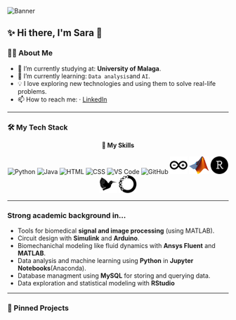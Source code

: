 ![Banner](https://capsule-render.vercel.app/api?type=blur&height=299&color=gradient&text=Code%20That%20Heals&reversal=true&fontColor=247C6D&fontSize=70&rotate=0&fontAlign=50)

## ✨ Hi there, I'm Sara 👋


### 👩‍💻 About Me

- 🔭 I’m currently studying at: **University of Malaga**.
- 🌱 I’m currently learning:  `Data analysis`and `AI`.
- 💡 I love exploring new technologies and using them to solve real-life problems.
- 📫 How to reach me: · [LinkedIn](https://www.linkedin.com/in/sara-gimenez-gomez-09ab232b4/) 

---

### 🛠️ My Tech Stack

<p align="center">
  <b>🚀 My Skills</b><br><br>

  <img src="https://skillicons.dev/icons?i=python" alt="Python" title="Python" height="40">
  <img src="https://skillicons.dev/icons?i=java" alt="Java" title="Java" height="40">
  <img src="https://skillicons.dev/icons?i=html" alt="HTML" title="HTML" height="40">
  <img src="https://skillicons.dev/icons?i=css" alt="CSS" title="CSS" height="40">
  <img src="https://skillicons.dev/icons?i=vscode" alt="VS Code" title="VS Code" height="40">
  <img src="https://skillicons.dev/icons?i=github" alt="GitHub" title="GitHub" height="40">
  <img src="asset/arduino.svg" alt="Arduino" title="Arduino" height="40">
  <img src="asset/Matlab_Logo.png" alt="MATLAB" title="MATLAB" height="40">
  <img src="asset/rstudioide.svg" alt="RStudio" title="RStudio" height="40">
  <img src="asset/latex.svg" alt="Latex" title="latex" height="40">
  <img src="asset/anaconda.svg" alt="Anaconda" title="Anaconda" height="40">
</p>

---
###  Strong academic background in...
- Tools for biomedical **signal and image processing** (using MATLAB).
- Circuit design with **Simulink** and **Arduino**.
- Biomechanichal modeling like fluid dynamics with **Ansys Fluent** and **MATLAB**.
- Data analysis and machine learning using **Python** in **Jupyter Notebooks**(Anaconda).
- Database managment using **MySQL** for storing and querying data.
- Data exploration and statistical modeling with **RStudio**

---

### 📌 Pinned Projects



